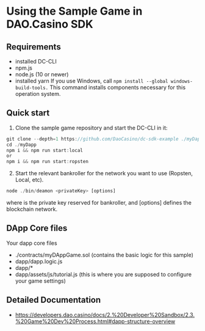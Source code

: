 # Using the Sample Game in DAO.Casino SDK

## Requirements

- installed DC-CLI
- npm.js
- node.js (10 or newer)
- installed yarn
  If you use Windows, call `npm install --global windows-build-tools.` This command installs components necessary for this operation system.

## Quick start

1. Clone the sample game repository and start the DC-CLI in it:

```javascript
git clone --depth=1 https://github.com/DaoCasino/dc-sdk-example ./myDapp
cd ./myDapp
npm i && npm run start:local
or
npm i && npm run start:ropsten
```

2. Start the relevant bankroller for the network you want to use (Ropsten, Local, etc).

```javascript
node ./bin/deamon <privateKey> [options]
```

where <privateKey> is the private key reserved for bankroller, and [options] defines the blockchain network.

## DApp Core files

Your dapp core files

- ./contracts/myDAppGame.sol (contains the basic logic for this sample)
- dapp/dapp.logic.js
- dapp/\*
- dapp/assets/js/tutorial.js (this is where you are supposed to configure your game settings)

## Detailed Documentation

- https://developers.dao.casino/docs/2.%20Developer%20Sandbox/2.3.%20Game%20Dev%20Process.html#dapp-structure-overview
